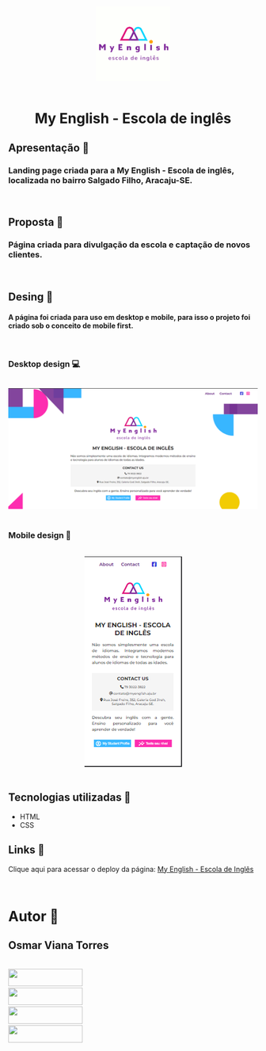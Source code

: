 <div align="center">
<img src="./src/img/favicon-32x32.png" width="150px">
</div>
<br/>
<h1 align="center"><b>My English - Escola de inglês</b></h1>

## <b>Apresentação 🎥</b>

### Landing page criada para a <b>My English - Escola de inglês</b>, localizada no bairro Salgado Filho, Aracaju-SE.

</br>

## <b>Proposta 📑</b>

### Página criada para divulgação da escola e captação de novos clientes.

</br>

## <b>Desing 🎨</b>

#### A página foi criada para uso em desktop e mobile, para isso o projeto foi criado sob o conceito de mobile first.

</br>

### <b>Desktop design</b> 💻

</br>
<div align="center">
<img src="./design/desktop-design.png">
</div>
</br>

### <b>Mobile design</b> 📱

</br>
<div align="center">
<img src="./design/mobile-design.png">
</div>
</br>

## <b>Tecnologias utilizadas 🔧</b>

- HTML
- CSS
  </br>

## <b>Links 🔗</b>

Clique aqui para acessar o deploy da página:
[My English - Escola de Inglês](https://osmarviana.github.io/escola-de-ingles/)

</br>

# <b>Autor</b> 🧐

## <b>Osmar Viana Torres</b>
</br>
<div align="left"> 
  <a href="https://www.instagram.com/osmarvianatorres/" target="_blank">
  <img src="https://img.shields.io/badge/-Instagram-%23D5109A?style=for-the-badge&logo=instagram&logoColor=white" target="_blank" width="150px" height="35px">
  </a>
  </br>
  <a href = "mailto:osmarvianatorres@gmail.com" target="_blank">
  <img src="https://img.shields.io/badge/-Gmail-%23E4405F?style=for-the-badge&logo=gmail&logoColor=white" target="_blank" width="150px" height="35px">
  </a>
  </br>
  <a href="https://www.linkedin.com/in/osmarvianatorres" target="_blank">
  <img src="https://img.shields.io/badge/-LinkedIn-%230077B5?style=for-the-badge&logo=linkedin&logoColor=white" target="_blank" width="150px" height="35px">
  </a>
  </br>
  <a href="https://github.com/osmarviana" target="_blank">
  <img src="https://img.shields.io/badge/-github-%23333?style=for-the-badge&logo=github&logoColor=white" target="_blank" width="150px" height="35px">
  </a>
   
</div>
